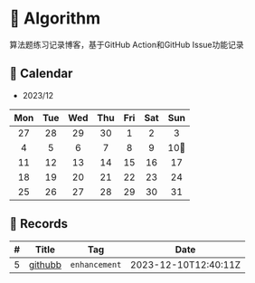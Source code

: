 # 📝 Algorithm
算法题练习记录博客，基于GitHub Action和GitHub Issue功能记录

## 🎯 Calendar





* 2023/12

|Mon|Tue|Wed|Thu|Fri|Sat|Sun|
|:-:|:-:|:-:|:-:|:-:|:-:|:-:|
|27|28|29|30|1|2|3|
|4|5|6|7|8|9|10🌟|
|11|12|13|14|15|16|17|
|18|19|20|21|22|23|24|
|25|26|27|28|29|30|31|


## 🍃 Records

|#|Title|Tag|Date|
|:-:|:-:|:-:|:-:|
|5|[githubb](https://github.com/zjljy/Algorithm/issues/5)|`enhancement`|2023-12-10T12:40:11Z|
